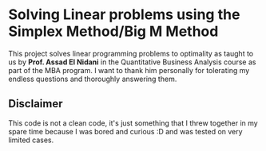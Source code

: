 # Solving Linear problems using the Simplex Method/Big M Method
This project solves linear programming problems to optimality as taught to us by **Prof. Assad El Nidani** in the Quantitative Business Analysis course as part of the MBA program.
I want to thank him personally for tolerating my endless questions and thoroughly answering them.
## Disclaimer
This code is not a clean code, it's just something that I threw together in my spare time because I was bored and curious :D and was tested on very limited cases.
